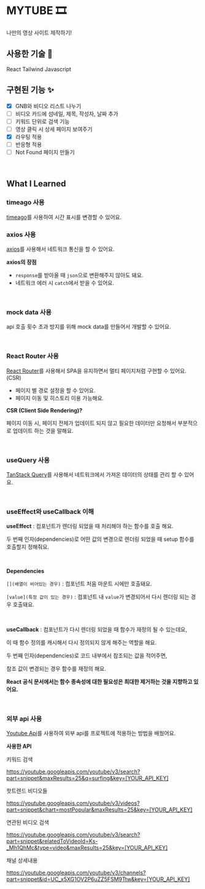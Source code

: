 # MYTUBE 🎞️

나만의 영상 사이트 제작하기!

## 사용한 기술 🔧

React Tailwind Javascript

## 구현된 기능 ✨

- [x] GNB와 비디오 리스트 나누기
- [ ] 비디오 카드에 섬네일, 제목, 작성자, 날짜 추가
- [ ] 키워드 단위로 검색 기능
- [ ] 영상 클릭 시 상세 페이지 보여주기
- [x] 라우팅 적용
- [ ] 반응형 적용
- [ ] Not Found 페이지 만들기

</br>

## What I Learned

### timeago 사용

[timeago](https://www.npmjs.com/package/timeago.js/v/4.0.0-beta.3)를 사용하여 시간 표시를 변경할 수 있어요.

### axios 사용

[axios](https://github.com/axios/axios)를 사용해서 네트워크 통신을 할 수 있어요.

**axios의 장점**

- `response`를 받아올 때 `json`으로 변환해주지 않아도 돼요.
- 네트워크 에러 시 `catch`에서 받을 수 있어요.

</br>

### mock data 사용

api 호출 횟수 초과 방지를 위해 mock data를 만들어서 개발할 수 있어요.

</br>

### React Router 사용

[React Router](https://reactrouter.com/en/main)를 사용해서 SPA을 유지하면서 멀티 페이지처럼 구현할 수 있어요. (CSR)

- 페이지 별 경로 설정을 할 수 있어요.
- 페이지 이동 및 히스토리 이용 가능해요.

**CSR (Client Side Rendering)?**

페이지 이동 시, 페이지 전체가 업데이트 되지 않고 필요한 데이터만 요청해서 부분적으로 업데이트 하는 것을 말해요.

</br>

### useQuery 사용

[TanStack Query](https://tanstack.com/query/latest)를 사용해서 네트워크에서 가져온 데이터의 상태를 관리 할 수 있어요.

</br>

### useEffect와 useCallback 이해

**useEffect** : 컴포넌트가 렌더링 되었을 때 처리해야 하는 함수를 호출 해요.

두 번째 인자(dependencies)로 어떤 값의 변경으로 렌더링 되었을 때 setup 함수를 호출할지 정해줘요.

</br>

**Dependencies**

`[](배열이 비어있는 경우)` : 컴포넌트 처음 마운트 시에만 호출돼요.

`[value](특정 값이 있는 경우)` : 컴포넌트 내 `value`가 변경되어서 다시 렌더링 되는 경우 호출돼요.

</br>

**useCallback** : 컴포넌트가 다시 렌더링 되었을 때 함수가 재정의 될 수 있는데요,

이 때 함수 정의를 캐시해서 다시 정의되지 않게 해주는 역할을 해요.

두 번째 인자(dependencies)로 코드 내부에서 참조되는 값을 적어주면,

참조 값이 변경되는 경우 함수를 재정의 해요.

**React 공식 문서에서는 함수 종속성에 대한 필요성은 최대한 제거하는 것을 지향하고 있어요.**

</br>

### 외부 api 사용

[Youtube Api](https://developers.google.com/youtube?hl=ko)를 사용하여 외부 api를 프로젝트에 적용하는 방법을 배웠어요.

**사용한 API**

키워드 검색

<https://youtube.googleapis.com/youtube/v3/search?part=snippet&maxResults=25&q=surfing&key=[YOUR_API_KEY]>

핫트렌드 비디오들

<https://youtube.googleapis.com/youtube/v3/videos?part=snippet&chart=mostPopular&maxResults=25&key=[YOUR_API_KEY]>

연관된 비디오 검색

<https://youtube.googleapis.com/youtube/v3/search?part=snippet&relatedToVideoId=Ks-_Mh1QhMc&type=video&maxResults=25&key=[YOUR_API_KEY]>

채널 상세내용

<https://youtube.googleapis.com/youtube/v3/channels?part=snippet&id=UC_x5XG1OV2P6uZZ5FSM9Ttw&key=[YOUR_API_KEY]>

